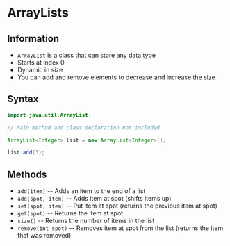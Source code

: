 # ArrayLists

## Information
- `ArrayList` is a class that can store any data type  
- Starts at index 0  
- Dynamic in size  
- You can add and remove elements to decrease and increase the size  


## Syntax


```java
import java.util.ArrayList;

// Main method and class declaration not included

ArrayList<Integer> list = new ArrayList<Integer>();

list.add(3);

```

## Methods

- `add(item)` -- Adds an item to the end of a list  
- `add(spot, item)` -- Adds item at spot (shifts items up)  
- `set(spot, item)` -- Put item at spot (returns the previous item at spot)  
- `get(spot)` -- Returns the item at spot  
- `size()` -- Returns the number of items in the list  
- `remove(int spot)` -- Removes item at spot from the list (returns the item that was removed)

